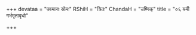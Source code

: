 +++
devataa = "पवमानः सोमः"
RShiH = "त्रितः"
ChandaH = "उष्णिक्"
title = "०६ यमी गर्भमृतावृधो"

+++
